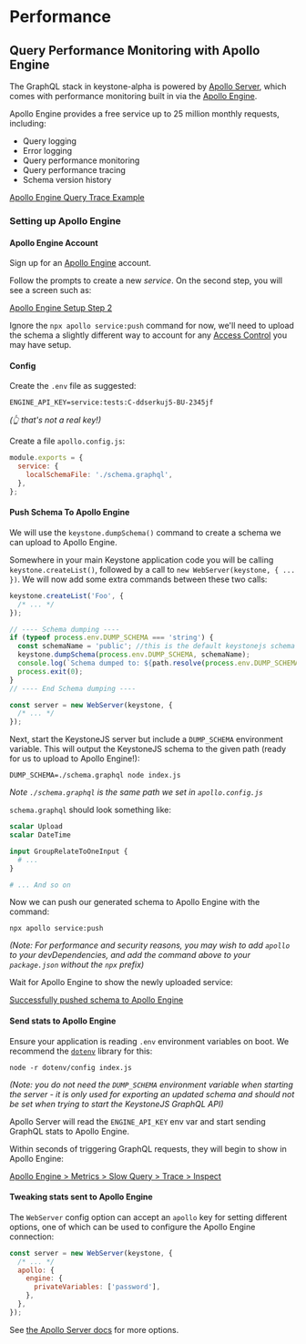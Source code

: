 <!--[meta]
section: guides
title: GraphQL Performance Monitoring
subSection: graphql
order: 2
[meta]-->

# Performance

## Query Performance Monitoring with Apollo Engine

The GraphQL stack in keystone-alpha is powered by [Apollo Server](https://www.apollographql.com/docs/apollo-server/),
which comes with performance monitoring built in via the [Apollo Engine](https://engine.apollographql.com).

Apollo Engine provides a free service up to 25 million monthly requests,
including:

- Query logging
- Error logging
- Query performance monitoring
- Query performance tracing
- Schema version history

[Apollo Engine Query Trace Example](./apollo-engine-trace.png)

### Setting up Apollo Engine

#### Apollo Engine Account

Sign up for an [Apollo Engine](https://engine.apollographql.com) account.

Follow the prompts to create a new _service_.
On the second step, you will see a screen such as:

[Apollo Engine Setup Step 2](./apollo-engine-step-2.png)

Ignore the `npx apollo service:push` command for now,
we'll need to upload the schema a slightly different way to account for any
[Access Control](/docs/guides/access-control.md) you may have setup.

#### Config

Create the `.env` file as suggested:

```.env
ENGINE_API_KEY=service:tests:C-ddserkuj5-BU-2345jf
```

_(👆 that's not a real key!)_

Create a file `apollo.config.js`:

```javascript
module.exports = {
  service: {
    localSchemaFile: './schema.graphql',
  },
};
```

#### Push Schema To Apollo Engine

We will use the `keystone.dumpSchema()` command to create a schema we can upload
to Apollo Engine.

Somewhere in your main Keystone application code you will be calling
`keystone.createList()`, followed by a call to `new WebServer(keystone, { ... })`.
We will now add some extra commands between these two calls:

```javascript
keystone.createList('Foo', {
  /* ... */
});

// ---- Schema dumping ----
if (typeof process.env.DUMP_SCHEMA === 'string') {
  const schemaName = 'public'; //this is the default keystonejs schema name
  keystone.dumpSchema(process.env.DUMP_SCHEMA, schemaName);
  console.log(`Schema dumped to: ${path.resolve(process.env.DUMP_SCHEMA)}`);
  process.exit(0);
}
// ---- End Schema dumping ----

const server = new WebServer(keystone, {
  /* ... */
});
```

Next, start the KeystoneJS server but include a `DUMP_SCHEMA` environment variable.
This will output the KeystoneJS schema to the given path
(ready for us to upload to Apollo Engine!):

```shell
DUMP_SCHEMA=./schema.graphql node index.js
```

_Note `./schema.graphql` is the same path we set in `apollo.config.js`_

`schema.graphql` should look something like:

```graphql
scalar Upload
scalar DateTime

input GroupRelateToOneInput {
  # ...
}

# ... And so on
```

Now we can push our generated schema to Apollo Engine with the command:

```shell
npx apollo service:push
```

_(Note: For performance and security reasons,
you may wish to add `apollo` to your devDependencies,
and add the command above to your `package.json` without the `npx` prefix)_

Wait for Apollo Engine to show the newly uploaded service:

[Successfully pushed schema to Apollo Engine](./apollo-engine-pushed-schema.png)

#### Send stats to Apollo Engine

Ensure your application is reading `.env` environment variables on boot.
We recommend the [`dotenv`](https://www.npmjs.com/package/dotenv) library for this:

```shell
node -r dotenv/config index.js
```

_(Note: you do not need the `DUMP_SCHEMA` environment variable when starting the
server - it is only used for exporting an updated schema and should not be set
when trying to start the KeystoneJS GraphQL API)_

Apollo Server will read the `ENGINE_API_KEY` env var and start sending GraphQL
stats to Apollo Engine.

Within seconds of triggering GraphQL requests, they will begin to show in Apollo
Engine:

[Apollo Engine > Metrics > Slow Query > Trace > Inspect](./apollo-engine-metrics-usage.gif)

#### Tweaking stats sent to Apollo Engine

The `WebServer` config option can accept an `apollo` key for setting different
options, one of which can be used to configure the Apollo Engine connection:

```javascript
const server = new WebServer(keystone, {
  /* ... */
  apollo: {
    engine: {
      privateVariables: ['password'],
    },
  },
});
```

See [the Apollo Server docs](https://www.apollographql.com/docs/apollo-server/api/apollo-server.html#EngineReportingOptions) for more options.
